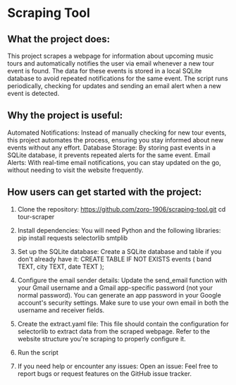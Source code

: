 # Scraping Tool

## What the project does:
This project scrapes a webpage for information about upcoming music tours and automatically notifies the user via email whenever a new tour event is found. The data for these events is stored in a local SQLite database to avoid repeated notifications for the same event. The script runs periodically, checking for updates and sending an email alert when a new event is detected.

## Why the project is useful:
Automated Notifications: Instead of manually checking for new tour events, this project automates the process, ensuring you stay informed about new events without any effort.
Database Storage: By storing past events in a SQLite database, it prevents repeated alerts for the same event.
Email Alerts: With real-time email notifications, you can stay updated on the go, without needing to visit the website frequently.

## How users can get started with the project:
1. Clone the repository:
https://github.com/zoro-1906/scraping-tool.git
cd tour-scraper

3. Install dependencies:
You will need Python and the following libraries:
pip install requests selectorlib smtplib

3. Set up the SQLite database:
Create a SQLite database and table if you don't already have it:
CREATE TABLE IF NOT EXISTS events (
    band TEXT,
    city TEXT,
    date TEXT
);

4. Configure the email sender details:
Update the send_email function with your Gmail username and a Gmail app-specific password (not your normal password). You can generate an app password in your Google account's security settings. Make sure to use your own email in both the username and receiver fields.

5. Create the extract.yaml file:
This file should contain the configuration for selectorlib to extract data from the scraped webpage. Refer to the website structure you're scraping to properly configure it.

6. Run the script

7. If you need help or encounter any issues:
Open an issue: Feel free to report bugs or request features on the GitHub issue tracker.
